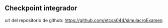 ## Checkpoint integrador

url del repositorio de github: https://github.com/etcsa044/simulacroExamen
